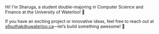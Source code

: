 Hi! I'm Sharuga, a student double-majoring in Computer Science and Finance at the University of Waterloo! 🪿

If you have an exciting project or innovative ideas, feel free to reach out at s6suthak@uwaterloo.ca—let’s build something awesome! 🚀
